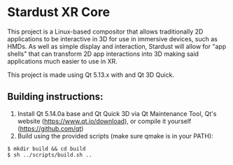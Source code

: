 # Stardust XR Core

This project is a Linux-based compositor that allows traditionally 2D applications to be interactive in 3D for use in immersive devices, such as HMDs. As well as simple display and interaction, Stardust will allow for "app shells" that can transform 2D app interactions into 3D making said applications much easier to use in XR.

This project is made using Qt 5.13.x with and Qt 3D Quick.

## Building instructions:

1. Install Qt 5.14.0a base and Qt Quick 3D via Qt Maintenance Tool, Qt's website (https://www.qt.io/download), or compile it yourself (https://github.com/qt)
2. Build using the provided scripts (make sure qmake is in your PATH):
```
$ mkdir build && cd build
$ sh ../scripts/build.sh ..
```
